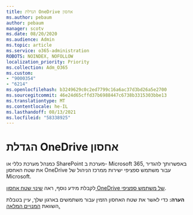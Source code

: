 ```yaml
---
title: הגדלת OneDrive אחסון
ms.author: pebaum
author: pebaum
manager: scotv
ms.date: 08/20/2020
ms.audience: Admin
ms.topic: article
ms.service: o365-administration
ROBOTS: NOINDEX, NOFOLLOW
localization_priority: Priority
ms.collection: Adm_O365
ms.custom:
- "9000354"
- "6214"
ms.openlocfilehash: b3249629c0c2ed7799c16a6ac37d3bd26a5e2700
ms.sourcegitcommit: 46e24d65cffd37b6988447c6738b3315303bbe13
ms.translationtype: MT
ms.contentlocale: he-IL
ms.lasthandoff: 08/13/2021
ms.locfileid: "58338925"
---
```

# <a name="increase-onedrive-storage"></a>הגדלת OneDrive אחסון

כמנהל מערכת כללי או SharePoint מערכת ב- Microsoft 365, באפשרותך להגדיר את שטח האחסון OneDrive עבור משתמש ספציפי ישירות ממרכז הניהול של Microsoft.  

לקבלת מידע נוסף, ראה [שינוי שטח אחסון OneDrive של משתמש ספציפי](https://docs.microsoft.com/onedrive/change-user-storage).

**הערה:** כדי לאשר את שטח האחסון הזמין עבור משתמשים בארגון שלך, עיין בטבלת השוואת [המנויים המלאה.](https://go.microsoft.com/fwlink/?linkid=2139145) 